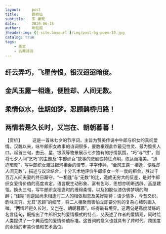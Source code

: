 ```yaml
---
layout:     post
title:      鹊桥仙
subtitle:   宋 秦观
date:       2020-06-15
author:     听松阁
}header-img: {{ site.baseurl }/img/post-bg-poem-10.jpg
catalog: true
tags:
    - 美文
    - 古典诗词
---
```



## 纤云弄巧，飞星传恨，银汉迢迢暗度。
## 金风玉露一相逢，便胜却、人间无数。

## 柔情似水，佳期如梦。忍顾鹊桥归路！
## 两情若是久长时，又岂在、朝朝暮暮！

【赏析】
　　这是一首咏七夕的节序词，主旨为赞美传说中牛郎与织女的真纯爱情。汉魏以来，咏牛郎织女故事的诗词很多，要数秦观此作最见性灵、最为脍炙人口。起首三句，由云、星、银汉等物景展示七夕独有的抒情氛围，“巧”与“恨”，则将七夕人间“乞巧”的主题及“牛郎织女”故事的悲剧性特征点明，练达而凄美。“迢迢暗度”，写牛郎织女渡过银河相会的情节，字字传神。“金风玉露一相逢，便胜却人间无数”，描述与议论结合，十分艺术地评价牛郎织女一年一度的相会，胜过千百万人间夫妻的终日厮守。“一相逢”与“无数”的比，造成无穷大的反差，是对牛郎织女爱情价值的高度肯定，语言既生动形象、富有色彩，思想亦明晰透辟、高屋建瓴。换头三句，写牛郎织女相逢时的缠绵柔情，以及如胶似漆仿佛梦境的陶醉；“佳期”则逆回尚未相逢时二人的相依相恋及美好期待；语少情多，今昔交织，韵味无穷。尤其“忍顾”的细节，将二人相聚而害怕立即要分别的复杂心绪刻画入微。“两情若是久长时，又岂在、朝朝暮暮”，结得最有境界。这两句是高度凝练的名言佳句，既指出了牛郎织女的爱情模式的特点，又表述了作者的爱情观，同时给人类提供了一个典范性的爱情价值标准。这首词的意义也就具有了跨时代、跨国度的永恒的审美价值和艺术品位。
  
